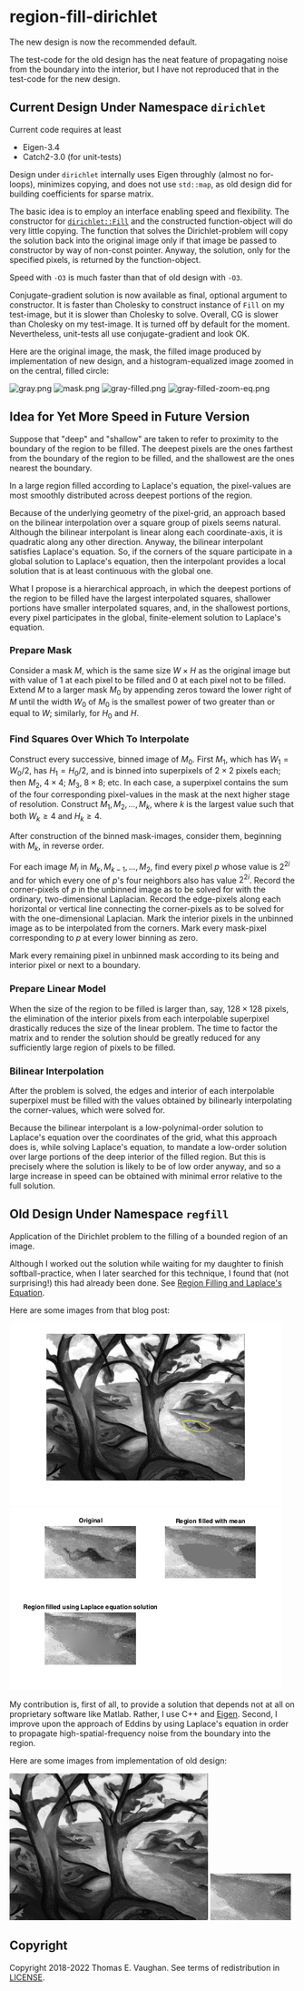 <!-- vim: set filetype=none:
  Turn off markdown-type because LaTeX-notation
  doesn't work with markdown-mode.
  -->

# region-fill-dirichlet

The new design is now the recommended default.

The test-code for the old design has the neat
feature of propagating noise from the boundary
into the interior, but I have not reproduced
that in the test-code for the new design.

## Current Design Under Namespace `dirichlet`

Current code requires at least

- Eigen-3.4
- Catch2-3.0 (for unit-tests)

Design under `dirichlet` internally uses Eigen
throughly (almost no for-loops), minimizes
copying, and does not use `std::map`, as old
design did for building coefficients for
sparse matrix.

The basic idea is to employ an interface
enabling speed and flexibility.  The constructor
for
[`dirichlet::Fill`](include/dirichlet/Fill.hpp)
and the constructed function-object will do very
little copying.  The function that solves the
Dirichlet-problem will copy the solution back
into the original image only if that image be
passed to constructor by way of non-const
pointer.  Anyway, the solution, only for the
specified pixels, is returned by the
function-object.

Speed with `-O3` is much faster than that of
old design with `-O3`.

Conjugate-gradient solution is now available as
final, optional argument to constructor.  It is
faster than Cholesky to construct instance of
`Fill` on my test-image, but it is slower than
Cholesky to solve.  Overall, CG is slower than
Cholesky on my test-image.  It is turned off by
default for the moment.  Nevertheless,
unit-tests all use conjugate-gradient and look
OK.

Here are the original image, the mask, the
filled image produced by implementation of new
design, and a histogram-equalized image zoomed
in on the central, filled circle:

![gray.png](test/gray.png)
![mask.png](test/mask.png)
![gray-filled.png](test/gray-filled.png)
![gray-filled-zoom-eq.png](test/gray-filled-zoom-eq.png)

## Idea for Yet More Speed in Future Version

Suppose that "deep" and "shallow" are taken to
refer to proximity to the boundary of the region
to be filled.  The deepest pixels are the ones
farthest from the boundary of the region to be
filled, and the shallowest are the ones nearest
the boundary.

In a large region filled according to Laplace's
equation, the pixel-values are most smoothly
distributed across deepest portions of the
region.

Because of the underlying geometry of the
pixel-grid, an approach based on the bilinear
interpolation over a square group of pixels
seems natural.  Although the bilinear
interpolant is linear along each
coordinate-axis, it is quadratic along any other
direction.  Anyway, the bilinear interpolant
satisfies Laplace's equation.  So, if the
corners of the square participate in a global
solution to Laplace's equation, then the
interpolant provides a local solution that is at
least continuous with the global one.

What I propose is a hierarchical approach, in
which the deepest portions of the region to be
filled have the largest interpolated squares,
shallower portions have smaller interpolated
squares, and, in the shallowest portions, every
pixel participates in the global, finite-element
solution to Laplace's equation.

### Prepare Mask

Consider a mask $M$, which is the same size
$W \times H$ as the original image but with
value of 1 at each pixel to be filled and 0 at
each pixel not to be filled.  Extend $M$ to a
larger mask $M_0$ by appending zeros toward the
lower right of $M$ until the width $W_0$ of
$M_0$ is the smallest power of two greater than
or equal to $W$; similarly, for $H_0$ and $H$.

### Find Squares Over Which To Interpolate

Construct every successive, binned image of
$M_0.$  First $M_1$, which has $W_1=W_0/2$, has
$H_1=H_0/2$, and is binned into superpixels of
$2 \times 2$ pixels each; then $M_2$,
$4 \times 4$; $M_3$, $8 \times 8$; etc.  In each
case, a superpixel contains the sum of the four
corresponding pixel-values in the mask at the
next higher stage of resolution.  Construct
$M_1, M_2, \ldots, M_k$, where $k$ is the
largest value such that both $W_k \geq 4$ and
$H_k \geq 4$.

After construction of the binned mask-images,
consider them, beginning with $M_k,$ in reverse
order.

For each image $M_i$ in
$M_k, M_{k-1}, \ldots, M_2,$ find every pixel
$p$ whose value is $2^{2i}$ and for which every
one of $p$'s four neighbors also has value
$2^{2i}$.  Record the corner-pixels of $p$ in
the unbinned image as to be solved for with the
ordinary, two-dimensional Laplacian.  Record the
edge-pixels along each horizontal or vertical
line connecting the corner-pixels as to be
solved for with the one-dimensional Laplacian.
Mark the interior pixels in the unbinned image
as to be interpolated from the corners.  Mark
every mask-pixel corresponding to $p$ at every
lower binning as zero.

Mark every remaining pixel in unbinned mask
according to its being and interior pixel or
next to a boundary.

### Prepare Linear Model

When the size of the region to be filled is
larger than, say, $128 \times 128$ pixels, the
elimination of the interior pixels from each
interpolable superpixel drastically reduces the
size of the linear problem.  The time to factor
the matrix and to render the solution should be
greatly reduced for any sufficiently large
region of pixels to be filled.

### Bilinear Interpolation

After the problem is solved, the edges and
interior of each interpolable superpixel must be
filled with the values obtained by bilinearly
interpolating the corner-values, which were
solved for.

Because the bilinear interpolant is a
low-polynimal-order solution to Laplace's
equation over the coordinates of the grid, what
this approach does is, while solving Laplace's
equation, to mandate a low-order solution over
large portions of the deep interior of the
filled region.  But this is precisely where the
solution is likely to be of low order anyway,
and so a large increase in speed can be obtained
with minimal error relative to the full
solution.

## Old Design Under Namespace `regfill`

Application of the Dirichlet problem to the
filling of a bounded region of an image.

Although I worked out the solution while waiting
for my daughter to finish softball-practice,
when I later searched for this technique, I
found that (not surprising!) this had already
been done.  See [Region Filling and Laplace's
Equation](https://blogs.mathworks.com/steve/2015/06/17/region-filling-and-laplaces-equation/).

Here are some images from that blog post:

![exploring_regionfill_01.png](old/exploring_regionfill_01.png)
![exploring_regionfill_12.png](old/exploring_regionfill_12.png)

My contribution is, first of all, to provide a
solution that depends not at all on proprietary
software like Matlab.  Rather, I use C++ and
[Eigen](http://eigen.tuxfamily.org/index.php?title=Main_Page).
Second, I improve upon the approach of Eddins by
using Laplace's equation in order to propagate
high-spatial-frequency noise from the boundary
into the region.

Here are some images from implementation of old
design:

![trees-mod3.png](old/trees-mod3.png)
![trees-mod3-cut.png](old/trees-mod3-cut.png)

## Copyright

Copyright 2018-2022 Thomas E. Vaughan.  See
terms of redistribution in [LICENSE](LICENSE).

<!--
Narrow textwidth allows editing of file in
cell-phone's browser.

vim: set tw=48:
-->
